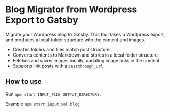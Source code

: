 # Blog Migrator from Wordpress Export to Gatsby
Migrate your Wordpress blog to Gatsby. This tool takes a Wordpress export, and produces a local folder structure with the content and images.

* Creates folders and files match post structure
* Converts contents to Markdown and stores in a local folder structure
* Fetches and saves images locally, updating image links in the content
* Supports link posts with a `passthrough_url`

## How to use

Run `npm start INPUT_FILE OUTPUT_DIRECTORY`.

Example `npm start input.xml blog`